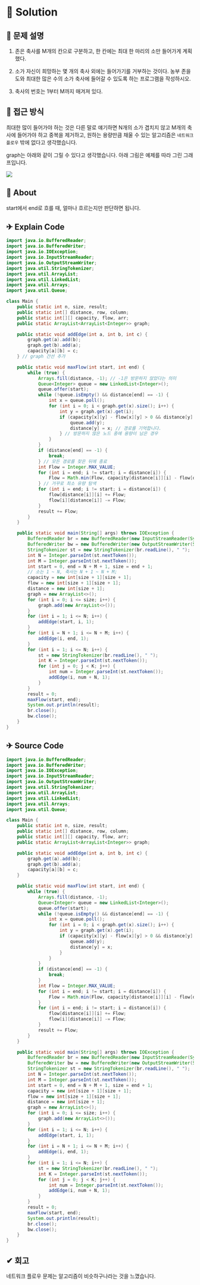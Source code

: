 # 📕 Solution

## 📑 문제 설명

1. 존은 축사를 M개의 칸으로 구분하고, 한 칸에는 최대 한 마리의 소만 들어가게 계획했다.

2. 소가 자신이 희망하는 몇 개의 축사 외에는 들어가기를 거부하는 것이다. 농부 존을 도와 최대한 많은 수의 소가 축사에 들어갈 수 있도록 하는 프로그램을 작성하시오.

3. 축사의 번호는 1부터 M까지 매겨져 있다.

## 👻 접근 방식

최대한 많이 들어가야 하는 것은 다른 말로 얘기하면 N개의 소가 겹치지 않고 M개의 축사에 들어가야 하고 중복을 제거하고, 원하는 용량만큼 채울 수 있는 알고리즘은 `네트워크 플로우` 밖에 없다고 생각했습니다.

graph는 아래와 같이 그릴 수 있다고 생각했습니다. 아래 그림은 예제를 따라 그린 그래프입니다.

[![](https://mermaid.ink/img/eyJjb2RlIjoic3RhdGVEaWFncmFtLXYyXG4gICAgU3RhcnQgLS0-IGNvdzFcbiAgICBTdGFydCAtLT4gY293MlxuICAgIFN0YXJ0IC0tPiBjb3czXG4gICAgU3RhcnQgLS0-IGNvdzRcbiAgICBTdGFydCAtLT4gY293NVxuICAgIEJhcm4xIC0tPiBFbmRcbiAgICBCYXJuMiAtLT4gRW5kXG4gICAgQmFybjMgLS0-IEVuZFxuICAgIEJhcm40IC0tPiBFbmRcbiAgICBCYXJuNSAtLT4gRW5kXG4gICAgY293MSAtLT4gQmFybjJcbiAgICBjb3cxIC0tPiBCYXJuNVxuICAgIGNvdzIgLS0-IEJhcm4yXG4gICAgY293MiAtLT4gQmFybjNcbiAgICBjb3cyIC0tPiBCYXJuNFxuICAgIGNvdzMgLS0-IEJhcm4xXG4gICAgY293MyAtLT4gQmFybjVcbiAgICBjb3c0IC0tPiBCYXJuMVxuICAgIGNvdzQgLS0-IEJhcm4yXG4gICAgY293NCAtLT4gQmFybjVcbiAgICBjb3c1IC0tPiBCYXJuMiIsIm1lcm1haWQiOnsidGhlbWUiOiJkZWZhdWx0In0sInVwZGF0ZUVkaXRvciI6ZmFsc2V9)](https://mermaid-js.github.io/mermaid-live-editor/#/edit/eyJjb2RlIjoic3RhdGVEaWFncmFtLXYyXG4gICAgU3RhcnQgLS0-IGNvdzFcbiAgICBTdGFydCAtLT4gY293MlxuICAgIFN0YXJ0IC0tPiBjb3czXG4gICAgU3RhcnQgLS0-IGNvdzRcbiAgICBTdGFydCAtLT4gY293NVxuICAgIEJhcm4xIC0tPiBFbmRcbiAgICBCYXJuMiAtLT4gRW5kXG4gICAgQmFybjMgLS0-IEVuZFxuICAgIEJhcm40IC0tPiBFbmRcbiAgICBCYXJuNSAtLT4gRW5kXG4gICAgY293MSAtLT4gQmFybjJcbiAgICBjb3cxIC0tPiBCYXJuNVxuICAgIGNvdzIgLS0-IEJhcm4yXG4gICAgY293MiAtLT4gQmFybjNcbiAgICBjb3cyIC0tPiBCYXJuNFxuICAgIGNvdzMgLS0-IEJhcm4xXG4gICAgY293MyAtLT4gQmFybjVcbiAgICBjb3c0IC0tPiBCYXJuMVxuICAgIGNvdzQgLS0-IEJhcm4yXG4gICAgY293NCAtLT4gQmFybjVcbiAgICBjb3c1IC0tPiBCYXJuMiIsIm1lcm1haWQiOnsidGhlbWUiOiJkZWZhdWx0In0sInVwZGF0ZUVkaXRvciI6ZmFsc2V9)

## 👻 About

start에서 end로 흐를 때, 얼마나 흐르는지만 판단하면 됩니다.

## ✈ Explain Code

```java
import java.io.BufferedReader;
import java.io.BufferedWriter;
import java.io.IOException;
import java.io.InputStreamReader;
import java.io.OutputStreamWriter;
import java.util.StringTokenizer;
import java.util.ArrayList;
import java.util.LinkedList;
import java.util.Arrays;
import java.util.Queue;

class Main {
    public static int n, size, result;
    public static int[] distance, row, column;
    public static int[][] capacity, flow, arr;
    public static ArrayList<ArrayList<Integer>> graph;

    public static void addEdge(int a, int b, int c) {
        graph.get(a).add(b);
        graph.get(b).add(a);
        capacity[a][b] = c;
    } // graph 간선 추가

    public static void maxFlow(int start, int end) {
        while (true) {
            Arrays.fill(distance, -1); // -1은 방문하지 않았다는 의미
            Queue<Integer> queue = new LinkedList<Integer>();
            queue.offer(start);
            while (!queue.isEmpty() && distance[end] == -1) {
                int x = queue.poll();
                for (int i = 0; i < graph.get(x).size(); i++) {
                    int y = graph.get(x).get(i);
                    if (capacity[x][y] - flow[x][y] > 0 && distance[y] == -1) {
                        queue.add(y);
                        distance[y] = x; // 경로를 기억합니다.
                    } // 방문하지 않은 노드 중에 용량이 남은 경우
                }
            }
            if (distance[end] == -1) {
                break;
            } // 모든 경로를 찾은 뒤에 종료
            int Flow = Integer.MAX_VALUE;
            for (int i = end; i != start; i = distance[i]) {
                Flow = Math.min(Flow, capacity[distance[i]][i] - flow[distance[i]][i]);
            } // 거꾸로 최소 유량 탐색
            for (int i = end; i != start; i = distance[i]) {
                flow[distance[i]][i] += Flow;
                flow[i][distance[i]] -= Flow;
            }
            result += Flow;
        }
    }

    public static void main(String[] args) throws IOException {
        BufferedReader br = new BufferedReader(new InputStreamReader(System.in));
        BufferedWriter bw = new BufferedWriter(new OutputStreamWriter(System.out));
        StringTokenizer st = new StringTokenizer(br.readLine(), " ");
        int N = Integer.parseInt(st.nextToken());
        int M = Integer.parseInt(st.nextToken());
        int start = 0, end = N + M + 1, size = end + 1;
        // 소는 1 ~ N, 축사는 N + 1 ~ N + M;
        capacity = new int[size + 1][size + 1];
        flow = new int[size + 1][size + 1];
        distance = new int[size + 1];
        graph = new ArrayList<>();
        for (int i = 0; i <= size; i++) {
            graph.add(new ArrayList<>());
        }
        for (int i = 1; i <= N; i++) {
            addEdge(start, i, 1);
        }
        for (int i = N + 1; i <= N + M; i++) {
            addEdge(i, end, 1);
        }
        for (int i = 1; i <= N; i++) {
            st = new StringTokenizer(br.readLine(), " ");
            int K = Integer.parseInt(st.nextToken());
            for (int j = 0; j < K; j++) {
                int num = Integer.parseInt(st.nextToken());
                addEdge(i, num + N, 1);
            }
        }
        result = 0;
        maxFlow(start, end);
        System.out.println(result);
        br.close();
        bw.close();
    }
}
```

## ✈ Source Code

```java
import java.io.BufferedReader;
import java.io.BufferedWriter;
import java.io.IOException;
import java.io.InputStreamReader;
import java.io.OutputStreamWriter;
import java.util.StringTokenizer;
import java.util.ArrayList;
import java.util.LinkedList;
import java.util.Arrays;
import java.util.Queue;

class Main {
    public static int n, size, result;
    public static int[] distance, row, column;
    public static int[][] capacity, flow, arr;
    public static ArrayList<ArrayList<Integer>> graph;

    public static void addEdge(int a, int b, int c) {
        graph.get(a).add(b);
        graph.get(b).add(a);
        capacity[a][b] = c;
    }

    public static void maxFlow(int start, int end) {
        while (true) {
            Arrays.fill(distance, -1);
            Queue<Integer> queue = new LinkedList<Integer>();
            queue.offer(start);
            while (!queue.isEmpty() && distance[end] == -1) {
                int x = queue.poll();
                for (int i = 0; i < graph.get(x).size(); i++) {
                    int y = graph.get(x).get(i);
                    if (capacity[x][y] - flow[x][y] > 0 && distance[y] == -1) {
                        queue.add(y);
                        distance[y] = x;
                    }
                }
            }
            if (distance[end] == -1) {
                break;
            }
            int Flow = Integer.MAX_VALUE;
            for (int i = end; i != start; i = distance[i]) {
                Flow = Math.min(Flow, capacity[distance[i]][i] - flow[distance[i]][i]);
            }
            for (int i = end; i != start; i = distance[i]) {
                flow[distance[i]][i] += Flow;
                flow[i][distance[i]] -= Flow;
            }
            result += Flow;
        }
    }

    public static void main(String[] args) throws IOException {
        BufferedReader br = new BufferedReader(new InputStreamReader(System.in));
        BufferedWriter bw = new BufferedWriter(new OutputStreamWriter(System.out));
        StringTokenizer st = new StringTokenizer(br.readLine(), " ");
        int N = Integer.parseInt(st.nextToken());
        int M = Integer.parseInt(st.nextToken());
        int start = 0, end = N + M + 1, size = end + 1;
        capacity = new int[size + 1][size + 1];
        flow = new int[size + 1][size + 1];
        distance = new int[size + 1];
        graph = new ArrayList<>();
        for (int i = 0; i <= size; i++) {
            graph.add(new ArrayList<>());
        }
        for (int i = 1; i <= N; i++) {
            addEdge(start, i, 1);
        }
        for (int i = N + 1; i <= N + M; i++) {
            addEdge(i, end, 1);
        }
        for (int i = 1; i <= N; i++) {
            st = new StringTokenizer(br.readLine(), " ");
            int K = Integer.parseInt(st.nextToken());
            for (int j = 0; j < K; j++) {
                int num = Integer.parseInt(st.nextToken());
                addEdge(i, num + N, 1);
            }
        }
        result = 0;
        maxFlow(start, end);
        System.out.println(result);
        br.close();
        bw.close();
    }
}
```

## ✔ 회고

네트워크 플로우 문제는 알고리즘이 비슷하구나라는 것을 느꼈습니다.
